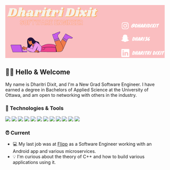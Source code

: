 ![Header](/assets/introHeader.png "Header")




## 🤝🏼 Hello & Welcome 
My name is Dharitri Dixit, and I'm a New Grad Software Engineer. I have earned a degree in Bachelors of Applied Science at the University of Ottawa, and am open to networking with others in the industry.




### 🔧 Technologies & Tools
![](https://img.shields.io/badge/OS-Windows-informational?style=flat&logo=linux&logoColor=white&color=2bbc8a)
![](https://img.shields.io/badge/Editor-Visual_Studio_Code-informational?style=flat&logo=intellij-idea&logoColor=white&color=2bbc8a)
![](https://img.shields.io/badge/Code-Android-informational?style=flat&logo=go&logoColor=white&color=2bbc8a)
![](https://img.shields.io/badge/Code-Kotlin-informational?style=flat&logo=go&logoColor=white&color=2bbc8a)
![](https://img.shields.io/badge/Code-Python-informational?style=flat&logo=python&logoColor=white&color=2bbc8a)
![](https://img.shields.io/badge/Code-JavaScript-informational?style=flat&logo=javascript&logoColor=white&color=2bbc8a)
![](https://img.shields.io/badge/Code-TypeScript-informational?style=flat&logo=javascript&logoColor=white&color=2bbc8a)
![](https://img.shields.io/badge/Code-Java-informational?style=flat&logo=javascript&logoColor=white&color=2bbc8a)
![](https://img.shields.io/badge/Code-C#-informational?style=flat&logo=go&logoColor=white&color=2bbc8a)
![](https://img.shields.io/badge/Code-React-informational?style=flat&logo=javascript&logoColor=white&color=2bbc8a)
![](https://img.shields.io/badge/Code-HTML-informational?style=flat&logo=javascript&logoColor=white&color=2bbc8a)
![](https://img.shields.io/badge/Code-CSS-informational?style=flat&logo=go&logoColor=white&color=2bbc8a)





### ⏰ Current 
- 💻 My last job was at [Flipp](https://flipp.com/home) as a Software Engineer working with an Android app and various microservices. 
- 💡 I'm curious about the theory of C++ and how to build various applications using it. 
